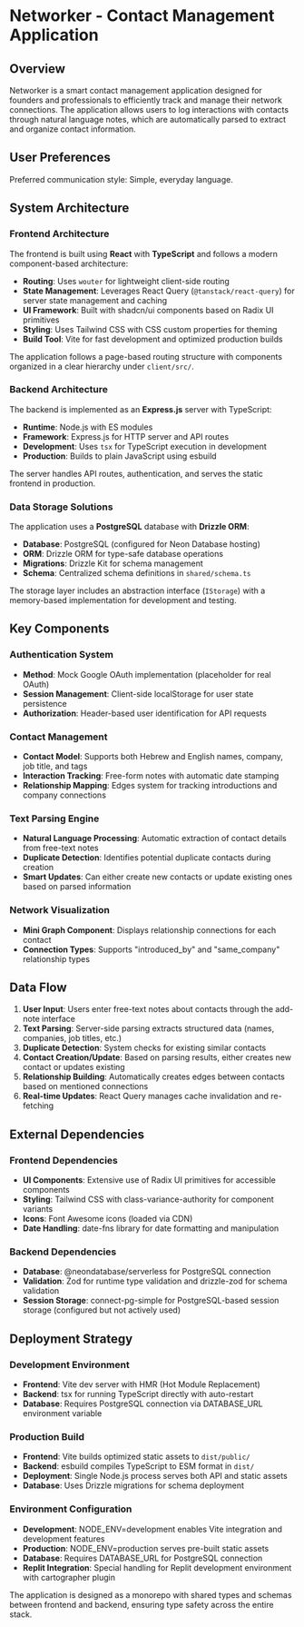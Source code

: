 # Networker - Contact Management Application

## Overview

Networker is a smart contact management application designed for founders and professionals to efficiently track and manage their network connections. The application allows users to log interactions with contacts through natural language notes, which are automatically parsed to extract and organize contact information.

## User Preferences

Preferred communication style: Simple, everyday language.

## System Architecture

### Frontend Architecture

The frontend is built using **React** with **TypeScript** and follows a modern component-based architecture:

- **Routing**: Uses `wouter` for lightweight client-side routing
- **State Management**: Leverages React Query (`@tanstack/react-query`) for server state management and caching
- **UI Framework**: Built with shadcn/ui components based on Radix UI primitives
- **Styling**: Uses Tailwind CSS with CSS custom properties for theming
- **Build Tool**: Vite for fast development and optimized production builds

The application follows a page-based routing structure with components organized in a clear hierarchy under `client/src/`.

### Backend Architecture

The backend is implemented as an **Express.js** server with TypeScript:

- **Runtime**: Node.js with ES modules
- **Framework**: Express.js for HTTP server and API routes
- **Development**: Uses `tsx` for TypeScript execution in development
- **Production**: Builds to plain JavaScript using esbuild

The server handles API routes, authentication, and serves the static frontend in production.

### Data Storage Solutions

The application uses a **PostgreSQL** database with **Drizzle ORM**:

- **Database**: PostgreSQL (configured for Neon Database hosting)
- **ORM**: Drizzle ORM for type-safe database operations
- **Migrations**: Drizzle Kit for schema management
- **Schema**: Centralized schema definitions in `shared/schema.ts`

The storage layer includes an abstraction interface (`IStorage`) with a memory-based implementation for development and testing.

## Key Components

### Authentication System

- **Method**: Mock Google OAuth implementation (placeholder for real OAuth)
- **Session Management**: Client-side localStorage for user state persistence
- **Authorization**: Header-based user identification for API requests

### Contact Management

- **Contact Model**: Supports both Hebrew and English names, company, job title, and tags
- **Interaction Tracking**: Free-form notes with automatic date stamping
- **Relationship Mapping**: Edges system for tracking introductions and company connections

### Text Parsing Engine

- **Natural Language Processing**: Automatic extraction of contact details from free-text notes
- **Duplicate Detection**: Identifies potential duplicate contacts during creation
- **Smart Updates**: Can either create new contacts or update existing ones based on parsed information

### Network Visualization

- **Mini Graph Component**: Displays relationship connections for each contact
- **Connection Types**: Supports "introduced_by" and "same_company" relationship types

## Data Flow

1. **User Input**: Users enter free-text notes about contacts through the add-note interface
2. **Text Parsing**: Server-side parsing extracts structured data (names, companies, job titles, etc.)
3. **Duplicate Detection**: System checks for existing similar contacts
4. **Contact Creation/Update**: Based on parsing results, either creates new contact or updates existing
5. **Relationship Building**: Automatically creates edges between contacts based on mentioned connections
6. **Real-time Updates**: React Query manages cache invalidation and re-fetching

## External Dependencies

### Frontend Dependencies

- **UI Components**: Extensive use of Radix UI primitives for accessible components
- **Styling**: Tailwind CSS with class-variance-authority for component variants
- **Icons**: Font Awesome icons (loaded via CDN)
- **Date Handling**: date-fns library for date formatting and manipulation

### Backend Dependencies

- **Database**: @neondatabase/serverless for PostgreSQL connection
- **Validation**: Zod for runtime type validation and drizzle-zod for schema validation
- **Session Storage**: connect-pg-simple for PostgreSQL-based session storage (configured but not actively used)

## Deployment Strategy

### Development Environment

- **Frontend**: Vite dev server with HMR (Hot Module Replacement)
- **Backend**: tsx for running TypeScript directly with auto-restart
- **Database**: Requires PostgreSQL connection via DATABASE_URL environment variable

### Production Build

- **Frontend**: Vite builds optimized static assets to `dist/public/`
- **Backend**: esbuild compiles TypeScript to ESM format in `dist/`
- **Deployment**: Single Node.js process serves both API and static assets
- **Database**: Uses Drizzle migrations for schema deployment

### Environment Configuration

- **Development**: NODE_ENV=development enables Vite integration and development features
- **Production**: NODE_ENV=production serves pre-built static assets
- **Database**: Requires DATABASE_URL for PostgreSQL connection
- **Replit Integration**: Special handling for Replit development environment with cartographer plugin

The application is designed as a monorepo with shared types and schemas between frontend and backend, ensuring type safety across the entire stack.
